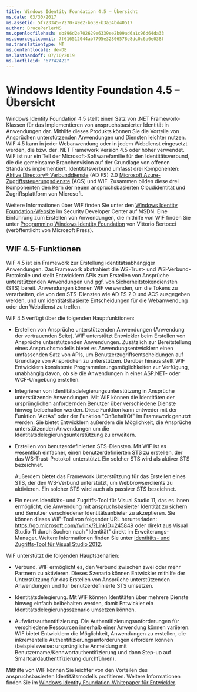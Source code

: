 ```yaml
---
title: Windows Identity Foundation 4.5 – Übersicht
ms.date: 03/30/2017
ms.assetid: 5f723345-7270-49e2-b638-b3a34bd40517
author: BrucePerlerMS
ms.openlocfilehash: eb896d2e702629e6339ee2b09ad6a1c96d64da33
ms.sourcegitcommit: 7f616512044ab7795e32806578e8dc0c6a0e038f
ms.translationtype: MT
ms.contentlocale: de-DE
ms.lasthandoff: 07/10/2019
ms.locfileid: "67742422"
---
```

# <a name="windows-identity-foundation-45-overview"></a>Windows Identity Foundation 4.5 – Übersicht
Windows Identity Foundation 4.5 stellt einen Satz von .NET Framework-Klassen für das Implementieren von anspruchsbasierter Identität in Anwendungen dar. Mithilfe dieses Produkts können Sie die Vorteile von Ansprüchen unterstützenden Anwendungen und Diensten leichter nutzen. WIF 4.5 kann in jeder Webanwendung oder in jedem Webdienst eingesetzt werden, die bzw. der .NET Framework Version 4.5 oder höher verwendet. WIF ist nur ein Teil der Microsoft-Softwarefamilie für den Identitätsverbund, die die gemeinsame Branchenvision auf der Grundlage von offenen Standards implementiert. Identitätsverbund umfasst drei Komponenten: [Aktive Directory® Verbunddienste](https://go.microsoft.com/fwlink/?LinkID=247516) (AD FS) 2.0 [Microsoft Azure-Zugriffssteuerungsdienste](https://go.microsoft.com/fwlink/?LinkID=247517) (ACS) und WIF. Zusammen bilden diese drei Komponenten den Kern der neuen anspruchsbasierten Cloudidentität und Zugriffsplattform von Microsoft.  
  
 Weitere Informationen über WIF finden Sie unter den [Windows Identity Foundation-Website](https://go.microsoft.com/fwlink/?LinkId=149009) im Security Developer Center auf MSDN. Eine Einführung zum Erstellen von Anwendungen, die mithilfe von WIF finden Sie unter [Programming Windows Identity Foundation](https://www.microsoftpressstore.com/store/programming-windows-identity-foundation-9780735627185) von Vittorio Bertocci (veröffentlicht von Microsoft Press).  
  
## <a name="wif-45-features"></a>WIF 4.5-Funktionen  
 WIF 4.5 ist ein Framework zur Erstellung identitätsabhängiger Anwendungen. Das Framework abstrahiert die WS-Trust- und WS-Verbund-Protokolle und stellt Entwicklern APIs zum Erstellen von Ansprüche unterstützenden Anwendungen und ggf. von Sicherheitstokendiensten (STS) bereit. Anwendungen können WIF verwenden, um die Tokens zu verarbeiten, die von den STS-Diensten wie AD FS 2.0 und ACS ausgegeben werden, und um identitätsbasierte Entscheidungen für die Webanwendung oder den Webdienst zu treffen.  
  
 WIF 4.5 verfügt über die folgenden Hauptfunktionen:  
  
- Erstellen von Ansprüche unterstützenden Anwendungen (Anwendung der vertrauenden Seite). WIF unterstützt Entwickler beim Erstellen von Ansprüche unterstützenden Anwendungen. Zusätzlich zur Bereitstellung eines Anspruchsmodells bietet es Anwendungsentwicklern einen umfassenden Satz von APIs, um Benutzerzugriffsentscheidungen auf Grundlage von Ansprüchen zu unterstützen.  Darüber hinaus stellt WIF Entwicklern konsistente Programmierungsmöglichkeiten zur Verfügung, unabhängig davon, ob sie die Anwendungen in einer ASP.NET- oder WCF-Umgebung erstellen.  
  
- Integrieren von Identitätsdelegierungsunterstützung in Ansprüche unterstützende Anwendungen.  Mit WIF können die Identitäten der ursprünglichen anfordernden Benutzer über verschiedene Dienste hinweg beibehalten werden. Diese Funktion kann entweder mit der Funktion "ActAs" oder der Funktion "OnBehalfOf" im Framework genutzt werden. Sie bietet Entwicklern außerdem die Möglichkeit, die Ansprüche unterstützenden Anwendungen um die Identitätsdelegierungsunterstützung zu erweitern.  
  
- Erstellen von benutzerdefinierten STS-Diensten.  Mit WIF ist es wesentlich einfacher, einen benutzerdefinierten STS zu erstellen, der das WS-Trust-Protokoll unterstützt. Ein solcher STS wird als aktiver STS bezeichnet.  
  
     Außerdem bietet das Framework Unterstützung für das Erstellen eines STS, der den WS-Verbund unterstützt, um Webbrowserclients zu aktivieren. Ein solcher STS wird auch als passiver STS bezeichnet.  
  
- Ein neues Identitäts- und Zugriffs-Tool für Visual Studio 11, das es Ihnen ermöglicht, die Anwendung mit anspruchsbasierter Identität zu sichern und Benutzer verschiedener Identitätsanbieter zu akzeptieren. Sie können dieses WIF-Tool von folgender URL herunterladen: <https://go.microsoft.com/fwlink/?LinkID=245849> oder direkt aus Visual Studio 11 durch Suchen nach "Identität" direkt im Erweiterungs-Manager. Weitere Informationen finden Sie unter [Identitäts- und Zugriffs-Tool für Visual Studio 2012](../../../docs/framework/security/identity-and-access-tool-for-vs.md).  
  
 WIF unterstützt die folgenden Hauptszenarien:  
  
- Verbund.  WIF ermöglicht es, den Verbund zwischen zwei oder mehr Partnern zu aktivieren. Dieses Szenario können Entwickler mithilfe der Unterstützung für das Erstellen von Ansprüche unterstützenden Anwendungen und für benutzerdefinierte STS umsetzen.  
  
- Identitätsdelegierung.  Mit WIF können Identitäten über mehrere Dienste hinweg einfach beibehalten werden, damit Entwickler ein Identitätsdelegierungsszenario umsetzen können.  
  
- Aufwärtsauthentifizierung. Die Authentifizierungsanforderungen für verschiedene Ressourcen innerhalb einer Anwendung können variieren. WIF bietet Entwicklern die Möglichkeit, Anwendungen zu erstellen, die inkrementelle Authentifizierungsanforderungen erfordern können (beispielsweise: ursprüngliche Anmeldung mit Benutzername/Kennwortauthentifizierung und dann Step-up auf Smartcardauthentifizierung durchführen).  
  
 Mithilfe von WIF können Sie leichter von den Vorteilen des anspruchsbasierten Identitätsmodells profitieren. Weitere Informationen finden Sie im [Windows Identity Foundation-Whitepaper für Entwickler](https://download.microsoft.com/download/7/d/0/7d0b5166-6a8a-418a-addd-95ee9b046994/windowsidentityfoundationwhitepaperfordevelopers-rtw.pdf).
